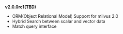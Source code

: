 **v2.0.0rc1(TBD)**

  * ORM(Object Relational Model) Support for milvus 2.0
  * Hybrid Search between scalar and vector data
  * Match query interface
  